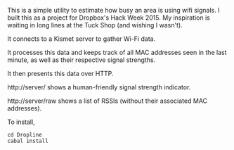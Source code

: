 This is a simple utility to estimate how busy an area is using wifi signals. I built this as a project for Dropbox's Hack Week 2015. My inspiration is waiting in long lines at the Tuck Shop (and wishing I wasn't).

It connects to a Kismet server to gather Wi-Fi data.

It processes this data and keeps track of all MAC addresses seen in the last minute, as well as their respective signal strengths.

It then presents this data over HTTP.

http://server/ shows a human-friendly signal strength indicator.

http://server/raw shows a list of RSSIs (without their associated MAC addresses).

To install,

    cd Dropline
    cabal install
